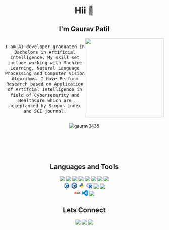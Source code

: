 <h1 align="center">Hii 👋</h1>

<h2 align="center">I'm Gaurav Patil</h2>

<p align="center">
  <samp> 
    <img src = "https://octodex.github.com/images/daftpunktocat-thomas.gif" align = "right" width = 250, height = 250>
     <br>
    I am AI developer graduated in Bachelors in Artificial Intelligence. My skill set include working with Machine Learning, Natural Language Processing and Computer Vision Algorihms. I have Perform Research based on Application of Artifcial Intelligence in  field of Cybersecurity and HealthCare which are acceptanced  by  Scopus index and SCI journal.    
    
  </samp>  
  
  <br>
  <br>
  <p align="center"> 
    <img src="https://komarev.com/ghpvc/?username=gauav3435&label=Profile+Views" alt="gaurav3435" />  
    </p>
    
  <br> 
  
  
</p>

<br>
<br>
<h2 align="center">Languages and Tools</h2>
<p align="center">
  <img src="https://img.shields.io/badge/Django-4%2F5-green" />
  <img src="https://img.shields.io/badge/Tensorflow-4%2F5-green" />
  <img src="https://img.shields.io/badge/sklearn-4%2F5-green" />
  <img src="https://img.shields.io/badge/Pandas-4%2F5-green" />
  <img src="https://img.shields.io/badge/Numpy-4%2F5-green" />
  <img src="https://img.shields.io/badge/Matplotlib-4%2F5-green" />
  <img src="https://img.shields.io/badge/Seaborn-4%2F5-green" />
   <img src="https://img.shields.io/badge/Tkinter-4%2F5-green" />
  <br>
  <img height="20" src="https://raw.githubusercontent.com/github/explore/80688e429a7d4ef2fca1e82350fe8e3517d3494d/topics/c/c.png" />
  <img height="20" src="https://raw.githubusercontent.com/github/explore/80688e429a7d4ef2fca1e82350fe8e3517d3494d/topics/cpp/cpp.png" />
  <img height="20" src="https://raw.githubusercontent.com/github/explore/80688e429a7d4ef2fca1e82350fe8e3517d3494d/topics/python/python.png" />
  <img height="20" src="https://raw.githubusercontent.com/github/explore/80688e429a7d4ef2fca1e82350fe8e3517d3494d/topics/r/r.png" />
   <img height="20" src="https://upload.wikimedia.org/wikipedia/commons/thumb/6/6a/Gnu-octave-logo.svg/1024px-Gnu-octave-logo.svg.png" />
   <img height="20" src="https://upload.wikimedia.org/wikipedia/commons/thumb/2/21/Matlab_Logo.png/330px-Matlab_Logo.png" />
  <br>
     <img height="20" src="https://raw.githubusercontent.com/github/explore/80688e429a7d4ef2fca1e82350fe8e3517d3494d/topics/git/git.png" />
     <img height="20" src="https://raw.githubusercontent.com/github/explore/80688e429a7d4ef2fca1e82350fe8e3517d3494d/topics/visual-studio-code/visual-studio-code.png" />
     <img height="20" src="https://jupyter.org/assets/main-logo.svg" />
</p>






<h2 align="center">Lets Connect</h2>
<p align="center">
  <a target="_blank"href="/https://www.linkedin.com/in/gaurav-patil-142aab193/"><img src="https://img.shields.io/badge/LinkedIn-Link-yellowgreen" /></a>
  <a target="_blank"href="/https://twitter.com/Gauravpatil3435"><img src="https://img.shields.io/badge/Twitter-Link-yellowgreen" /></a>
  <a target="_blank"href="mailto:gauravpatil22301@outlook.com?subject=Hello%20Gaurav,%20From%20Github"><img src="https://img.shields.io/badge/E_Mail-Link-yellowgreen"/></a>
</p>


